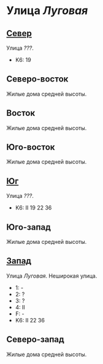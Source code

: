 # Улица *Луговая*

## [Север](./600045.md)

Улица *???*.

* K6:   19

## Северо-восток

Жилые дома средней высоты.

## Восток

Жилые дома средней высоты.

## Юго-восток

Жилые дома средней высоты.

## [Юг](./600070.md)

Улица *???*.

* K6:   II
        19  22  36

## Юго-запад

Жилые дома средней высоты.

## [Запад](./595062.md)

Улица *Луговая*.
Неширокая улица.

* 1:    -
* 2:    ?
* 3:    ?
* 4:    II
* F:    -
* K6:   II
        22  36

## Северо-запад

Жилые дома средней высоты.
